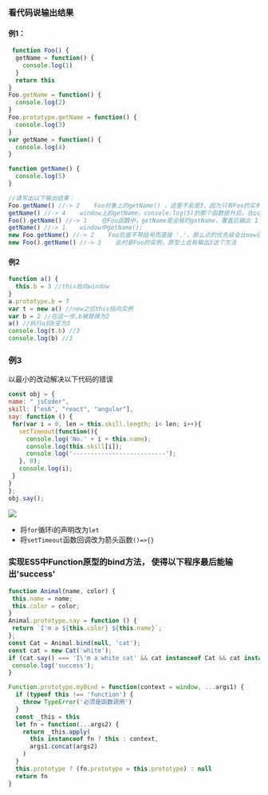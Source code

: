 ### 看代码说输出结果

#### 例1：

```js
 function Foo() {
  getName = function() {
    console.log(1)
  }
  return this
}
Foo.getName = function() {
  console.log(2)
}
Foo.prototype.getName = function() {
  console.log(3)
}
var getName = function() {
  console.log(4)
}

function getName() {
  console.log(5)
}

//请写出以下输出结果：
Foo.getName() //-> 2    Foo对象上的getName() ，这里不会是3，因为只有Foo的实例对象才会是3，Foo上面是没有3的
getName() //-> 4    window上的getName，console.log(5)的那个函数提升后，在console.log(4)的那里被重新赋值
Foo().getName() //-> 1    在Foo函数中，getName是全局的getName，覆盖后输出 1
getName() //-> 1    window中getName();
new Foo.getName() //-> 2    Foo后面不带括号而直接 '.'，那么点的优先级会比new的高，所以把 Foo.getName 作为构造函数
new Foo().getName() //-> 3    此时是Foo的实例，原型上会有输出3这个方法
```

#### 例2

```js
function a() {
  this.b = 3 //this指向window
}
a.prototype.b = 7
var t = new a() //new之后this指向实例
var b = 2 //在这一步,b被替换为2
a() //执行a后b变为3
console.log(t.b) //3
console.log(b) //3
```

### 例3

 以最小的改动解决以下代码的错误 

```js
const obj = {
name: " jsCoder",
skill: ["es6", "react", "angular"],
say: function () {
 for(var i = 0, len = this.skill.length; i< len; i++){
   setTimeout(function(){
     console.log('No.' + i + this.name);
     console.log(this.skill[i]);
     console.log('--------------------------');
   }, 0);
   console.log(i);
 }
}
};
obj.say();
```

![]( https://uploadfiles.nowcoder.com/images/20191107/5097896_1573106521909_62B29BD26061B47E81ED3150A290E160 )

- 将`for`循环i的声明改为`let`
- 将`setTimeout`函数回调改为箭头函数`()=>{}`

###  实现ES5中Function原型的bind方法， 使得以下程序最后能输出'success' 

```js
function Animal(name, color) {
 this.name = name;
 this.color = color;
}
Animal.prototype.say = function () {
 return `I'm a ${this.color} ${this.name}`;
};
const Cat = Animal.bind(null, 'cat');
const cat = new Cat('white');
if (cat.say() === 'I\'m a white cat' && cat instanceof Cat && cat instanceof Animal) {
 console.log('success');
}
```

```js
Function.prototype.myBind = function(context = window, ...args1) {
  if (typeof this !== 'function') {
    throw TypeError('必须是函数调用')
  }
  const _this = this
  let fn = function(...args2) {
    return _this.apply(
      this instanceof fn ? this : context,
      args1.concat(args2)
    )
  }
  this.prototype ? (fn.prototype = this.prototype) : null
  return fn
}
```

